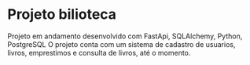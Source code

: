# Projeto bilioteca
Projeto em andamento desenvolvido com FastApi, SQLAlchemy, Python, PostgreSQL 
O projeto conta com um sistema de cadastro de usuarios, livros, emprestimos e consulta de livros, até o momento.